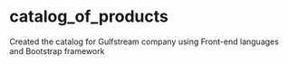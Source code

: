 # catalog_of_products
Created the catalog for Gulfstream company using Front-end languages and Bootstrap framework
